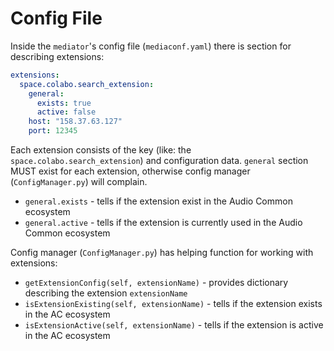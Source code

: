 # Config File

Inside the `mediator`'s config file (`mediaconf.yaml`) there is section for describing extensions:

```yaml
extensions:
  space.colabo.search_extension:
    general:
      exists: true
      active: false
    host: "158.37.63.127"
    port: 12345
```

Each extension consists of the key (like: the `space.colabo.search_extension`) and configuration data. `general` section MUST exist for each extension, otherwise config manager (`ConfigManager.py`) will complain.

+ `general.exists` - tells if the extension exist in the Audio Common ecosystem
+ `general.active` - tells if the extension is currently used in the Audio Common ecosystem

Config manager (`ConfigManager.py`) has helping function for working with extensions:

+ `getExtensionConfig(self, extensionName)` - provides dictionary describing the extension `extensionName`
+ `isExtensionExisting(self, extensionName)` - tells if the extension exists in the AC ecosystem
+ `isExtensionActive(self, extensionName)` - tells if the extension is active in the AC ecosystem